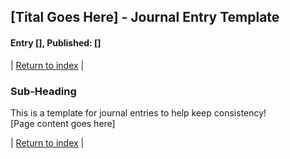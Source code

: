 ## [Tital Goes Here] - Journal Entry Template 
#### Entry [<span id="index"></span>], Published: [<span id="published"></span>]

<span class="priv_entry" style="display: inline;"></span>
| 
[Return to index](../)
| 
<span class="next_entry" style="display: inline;"></span>


### Sub-Heading

This is a template for journal entries to help keep consistency!  
[Page content goes here]


<span class="priv_entry" style="display: inline;"></span>
| 
[Return to index](../)
| 
<span class="next_entry" style="display: inline;"></span>

<script>
// Store the entry id and published values in a JS script, to make life easier with updateing links.
entry_id  = 1
published = "dd-mm-yy" 

document.getElementById("index").innerHTML = entry_id
document.getElementById("published").innerHTML   = published


next_id = entry_id + 1
priv_id = entry_id - 1

next_links = document.getElementsByClassName("next_entry")
priv_links = document.getElementsByClassName("priv_entry")

// TODO: need to find a way to prevent next page link if on last entry
// Maybe i could just use the js fetch API to see if it returns an error or not.
for ( let i in next_links )
    next_links[i].innerHTML = '<a href="journal_'+next_id+'">Next ></a>'

// only display the priv page link if we have gone past the first page.
for ( let i in priv_links )
    priv_links[i].innerHTML = '<a href="journal_'+priv_id+'">< Priv</a>'


</script>